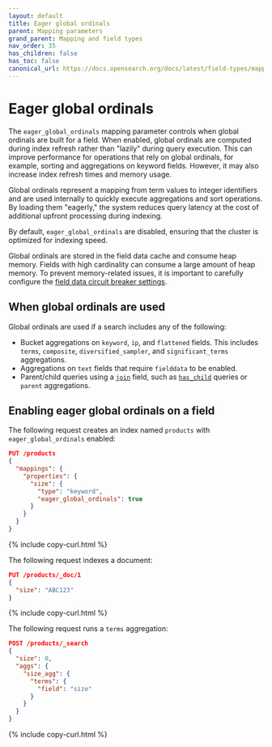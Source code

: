 ```yaml
---
layout: default
title: Eager global ordinals
parent: Mapping parameters
grand_parent: Mapping and field types
nav_order: 35
has_children: false
has_toc: false
canonical_url: https://docs.opensearch.org/docs/latest/field-types/mapping-parameters/eager_global_ordinals/
---
```


# Eager global ordinals

The `eager_global_ordinals` mapping parameter controls when global ordinals are built for a field. When enabled, global ordinals are computed during index refresh rather than "lazily" during query execution. This can improve performance for operations that rely on global ordinals, for example, sorting and aggregations on keyword fields. However, it may also increase index refresh times and memory usage.

Global ordinals represent a mapping from term values to integer identifiers and are used internally to quickly execute aggregations and sort operations. By loading them "eagerly," the system reduces query latency at the cost of additional upfront processing during indexing.

By default, `eager_global_ordinals` are disabled, ensuring that the cluster is optimized for indexing speed.

Global ordinals are stored in the field data cache and consume heap memory. Fields with high cardinality can consume a large amount of heap memory. To prevent memory-related issues, it is important to carefully configure the [field data circuit breaker settings]({{site.url}}{{site.baseurl}}/install-and-configure/configuring-opensearch/circuit-breaker/#field-data-circuit-breaker-settings).

## When global ordinals are used

Global ordinals are used if a search includes any of the following:

- Bucket aggregations on `keyword`, `ip`, and `flattened` fields. This includes `terms`, `composite`, `diversified_sampler`, and `significant_terms` aggregations.
- Aggregations on `text` fields that require `fielddata` to be enabled.
- Parent/child queries using a [`join`]({{site.url}}{{site.baseurl}}/ingest-pipelines/processors/join/) field, such as [`has_child`]({{site.url}}{{site.baseurl}}/query-dsl/joining/has-child/) queries or `parent` aggregations.


## Enabling eager global ordinals on a field

The following request creates an index named `products` with `eager_global_ordinals` enabled:

```json
PUT /products
{
  "mappings": {
    "properties": {
      "size": {
        "type": "keyword",
        "eager_global_ordinals": true
      }
    }
  }
}
```
{% include copy-curl.html %}

The following request indexes a document:

```json
PUT /products/_doc/1
{
  "size": "ABC123"
}
```
{% include copy-curl.html %}

The following request runs a `terms` aggregation:

```json
POST /products/_search
{
  "size": 0,
  "aggs": {
    "size_agg": {
      "terms": {
        "field": "size"
      }
    }
  }
}
```
{% include copy-curl.html %}
